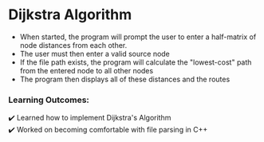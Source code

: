 # Dijkstra Algorithm
- When started, the program will prompt the user to enter a half-matrix of node distances from each other.
- The user must then enter a valid source node
- If the file path exists, the program will calculate the "lowest-cost" path from the entered node to all other nodes
- The program then displays all of these distances and the routes
### Learning Outcomes:
✔️ Learned how to implement Dijkstra's Algorithm  
✔️ Worked on becoming comfortable with file parsing in C++
